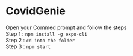 # CovidGenie
Open your Commed prompt and follow the steps <br/>
Step 1 : ```npm install -g expo-cli```  <br/>
Step 2 : ```cd into the folder```       <br/>
Step 3 : ```npm start```                <br/>

